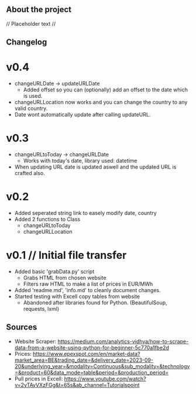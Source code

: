 ## About the project ##
// Placeholder text //

## Changelog ##

# v0.4 #
* changeURLDate -> updateURLDate
    - Added offset so you can (optionally) add an offset to the date which is used.
* changeURLLocation now works and you can change the country to any valid country.
* Date wont automatically update after calling updateURL.

# v0.3 #
* changeURLtoToday -> changeURLDate
    - Works with today's date, library used: datetime
* When updating URL date is updated aswell and the updated URL is crafted also.

# v0.2 #
* Added seperated string link to easely modify date, country
* Added 2 functions to Class
    - changeURLtoToday
    - changeURLLocation

# v0.1 // Initial file transfer #
*  Added basic 'grabData.py' script
    - Grabs HTML from chosen website
    - Filters raw HTML to make a list of prices in EUR/MWh
* Added 'readme.md', 'info.md' to cleanly document changes.
* Started testing with Excell copy tables from website
    - Abandoned after libraries found for Python. (BeautifulSoup, requests, lxml)

## Sources ##
* Website Scraper:
    https://medium.com/analytics-vidhya/how-to-scrape-data-from-a-website-using-python-for-beginner-5c770a1fbe2d
*  Prices:
    https://www.epexspot.com/en/market-data?market_area=BE&trading_date=&delivery_date=2023-09-20&underlying_year=&modality=Continuous&sub_modality=&technology=&product=60&data_mode=table&period=&production_period=
* Pull prices in Excell: 
    https://www.youtube.com/watch?v=2yTAyVXzFGg&t=65s&ab_channel=Tutorialspoint

